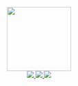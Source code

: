 

<div id="header" align="center">
  <img src="https://media.giphy.com/media/NgurY1o4z080Jfoyzw/giphy.gif" width="150"/>
  <div>
    <a href="https://www.linkedin.com/in/dialaabulkhail/">
      <img src="https://img.shields.io/badge/LinkedIn-blue?style=for-the-badge&logo=linkedin&logoColor=white" />
    </a>
    <a href="https://hashnode.com/@DialaBK">
      <img src="https://img.shields.io/badge/HashNode-blue?style=for-the-badge&logo=hashnode&logoColor=white" />
    </a>
    <a href="mailto:dabulkhail@gmail.com">
      <img src="https://img.shields.io/badge/Gmail-blue?style=for-the-badge&logo=gmail&logoColor=white"/>
    </a>
</div>
  <img src="https://komarev.com/ghpvc/?username=dialaabulkhail&style=flat-square&color=blue" alt=""/>
</div>




